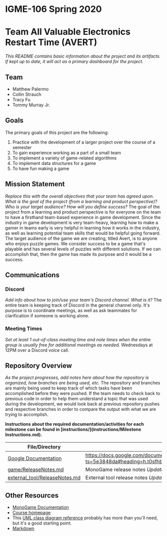 # IGME-106 Spring 2020 
# Team All Valuable Electronics Restart Time (AVERT)

_This README contains basic information about the project and its artifacts. If kept up to date, it will act as a primary dashboard for the project._

## Team

- Matthew Palermo
- Collin Strauch
- Tracy Fu
- Tommy Murray Jr.

## Goals
The primary goals of this project are the following:
1. Practice with the development of a larger project over the course of a semester
2. To gain experience working as a part of a small team
3. To implement a variety of game-related algorithms 
4. To implement data structures for a game 
5. To have fun making a game

## Mission Statement
_Replace this with the overall objectives that your team has agreed upon._
_What is the goal of the project (from a learning and product perspective)? Who is your target audience? How will you define success?_
The goal of the project from a learning and product perspective is for everyone on the team to have a firsthand team-based experience in game development. Since the industry in game development is very team-heavy, learning how to make a gamer in teams early is very helpful in learning how it works in the industry, as well as learning potential team skills that would be helpful going forward. The target audience of the game we are creating, titled Avert, is to anyone who enjoys puzzle games. We consider success to be a game that's playable and has several levels of puzzles with different solutions. If we can accomplish that, then the game has made its purpose and it would be a success.

## Communications

### Discord
_Add info about how to join/use your team's Discord channel. What is it?_
The entire team is keeping track of Discord in the general channel only. It's purpose is to coordinate meetings, as well as ask teammates for clarification if someone is working alone.

### Meeting Times
_Set at least 1 out-of-class meeting time and note times when the entire group is usually free for additional meetings as needed._
Wednesdays at 12PM over a Discord voice call.

## Repository Overview
_As the project progresses, add notes here about how the repository is organized, how branches are being used, etc._
The repository and branches are mainly being used to keep track of which tasks have been accomplished before they were pushed. If the team needs to check back to previous code in order to help them understand a topic that was used during the development, we would look back at previous repository pushes and respective branches in order to compare the output with what we are trying to accomplish.

**Instructions about the required documentation/activities for each milestone can be found in [instructions/](instructions/Milestone Instructions.md).**

| File/Directory | Contents |
| -------------- | ----------- |
| [Google Documentation](TBD) | https://docs.google.com/document/d/1nSW5v7hB6X4PuBVPtCtv6lNH2kY1LTXddgQnLUTfOec/edit?ts=5e3848da#heading=h.t0sfhbwed8te
| [game/ReleaseNotes.md](src/ReleaseNotes.md) | MonoGame release notes _Update this with each milestone._| 
| [external_tool/ReleaseNotes.md](src/ReleaseNotes.md) | External tool release notes _Update this with each milestone._| 

## Other Resources
- [MonoGame Documentation](http://www.monogame.net/documentation/?page=main)
- [Course homepage](https://esmesh.github.io/RIT-IGME-106/)
- This [UML class diagram reference](https://www.uml-diagrams.org/class-reference.html) probably has more than you'll need, but it's a good starting point.
- [Markdown](https://docs.gitlab.com/ee/user/markdown.html)
